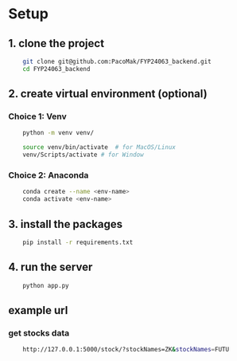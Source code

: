 # Setup

## 1. clone the project
```bash
    git clone git@github.com:PacoMak/FYP24063_backend.git
    cd FYP24063_backend
```

## 2. create virtual environment (optional)

### Choice 1: Venv
```bash
    python -m venv venv/

    source venv/bin/activate  # for MacOS/Linux
    venv/Scripts/activate # for Window
```
### Choice 2: Anaconda
```bash
    conda create --name <env-name>
    conda activate <env-name>
```

## 3. install the packages
```bash
    pip install -r requirements.txt
```

## 4. run the server
```bash
    python app.py
```

## example url
### get stocks data
```bash
    http://127.0.0.1:5000/stock/?stockNames=ZK&stockNames=FUTU
```

